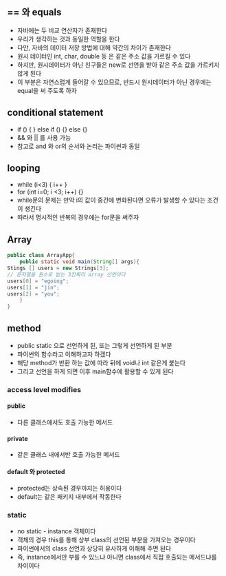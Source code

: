 ## == 와 equals
- 자바에는 두 비교 연산자가 존재한다
- 우리가 생각하는 것과 동일한 역할을 한다
- 다만, 자바의 데이터 저장 방법에 대해 약간의 차이가 존재한다
- 원시 데이터인 int, char, double 등 은 같은 주소 값을 가르킬 수 있다
- 하지만, 원시데이터가 아닌 친구들은 new로 선언을 받아 같은 주소 값을 가르키지 않게 된다
- 이 부분은 자연스럽게 들어갈 수 있으므로, 반드시 원시데이터가 아닌 경우에는 equal을 써 주도록 하자
## conditional statement
- if () { } else if () {} else {}
- && 와 || 를 사용 가능
- 참고로 and 와 or의 순서와 논리는 파이썬과 동일
## looping
- while (i<3) { i++ }
- for (int i=0; i <3; i++) {}
- while문의 문제는 만약 i의 값이 중간에 변화된다면 오류가 발생할 수 있다는 조건이 생긴다
- 따라서 명시적인 반복의 경우에는 for문을 써주자
## Array
```java
public class ArrayApp{
    public static void main(String[] args){
Stings [] users = new Strings[3];
// 문자열을 원소로 받는 3칸짜리 array 선언이다 
users[0] = "egoing";
users[1] = "jin";
users[2] = "you";
    }
}

```
## method
- public static 으로 선언하게 된, 또는 그렇게 선언하게 된 부분
- 파이썬의 함수라고 이해하고자 하겠다
- 해당 method가 반환 하는 값에 따라 뒤에 void나 int 같은게 붙는다
- 그리고 선언을 하게 되면 이후 main함수에 활용할 수 있게 된다
### access level modifies
#### public
- 다른 클래스에서도 호출 가능한 메서드
#### private
- 같은 클래스 내에서반 호출 가능한 메서드
#### default 와 protected
- protected는 상속된 경우까지는 허용이다
- default는 같은 패키지 내부에서 작동한다

### static
- no static - instance 객체이다
- 객체의 경우 this를 통해 상부 class의 선언된 부분을 가져오는 경우이다
- 파이썬에서의 class 선언과 상당히 유사하게 이해해 주면 된다
- 즉, instance에서만 부를 수 있느냐 아니면 class에서 직접 호출되는 메서드냐를 차이이다
